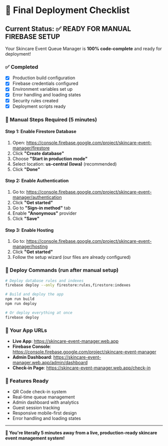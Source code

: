 # 🚀 Final Deployment Checklist

## Current Status: ✅ READY FOR MANUAL FIREBASE SETUP

Your Skincare Event Queue Manager is **100% code-complete** and ready for deployment!

### ✅ Completed
- [x] Production build configuration
- [x] Firebase credentials configured
- [x] Environment variables set up
- [x] Error handling and loading states
- [x] Security rules created
- [x] Deployment scripts ready

### 🔧 Manual Steps Required (5 minutes)

#### Step 1: Enable Firestore Database
1. Open: https://console.firebase.google.com/project/skincare-event-manager/firestore
2. Click **"Create database"**
3. Choose **"Start in production mode"**
4. Select location: **us-central (Iowa)** (recommended)
5. Click **"Done"**

#### Step 2: Enable Authentication
1. Go to: https://console.firebase.google.com/project/skincare-event-manager/authentication
2. Click **"Get started"**
3. Go to **"Sign-in method"** tab
4. Enable **"Anonymous"** provider
5. Click **"Save"**

#### Step 3: Enable Hosting
1. Go to: https://console.firebase.google.com/project/skincare-event-manager/hosting
2. Click **"Get started"**
3. Follow the setup wizard (our files are already configured)

### 🚀 Deploy Commands (run after manual setup)

```bash
# Deploy database rules and indexes
firebase deploy --only firestore:rules,firestore:indexes

# Build and deploy the app
npm run build
npm run deploy

# Or deploy everything at once
firebase deploy
```

### 📱 Your App URLs
- **Live App**: https://skincare-event-manager.web.app
- **Firebase Console**: https://console.firebase.google.com/project/skincare-event-manager
- **Admin Dashboard**: https://skincare-event-manager.web.app/admin/dashboard
- **Check-in Page**: https://skincare-event-manager.web.app/check-in

### 🎯 Features Ready
- QR Code check-in system
- Real-time queue management
- Admin dashboard with analytics
- Guest session tracking
- Responsive mobile-first design
- Error handling and loading states

---

**🎉 You're literally 5 minutes away from a live, production-ready skincare event management system!**

